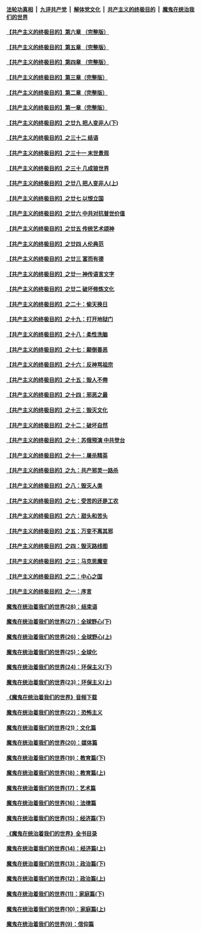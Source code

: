 

####  [法轮功真相](../../../../basic/blob/master/README.md?t=06230631) &nbsp;|&nbsp; [九评共产党](../../../../9ping.md/blob/master/README.md?t=06230631) &nbsp;|&nbsp; [解体党文化](../../../../jtdwh.md/blob/master/README.md?t=06230631)  &nbsp;|&nbsp; [共产主义的终极目的](../../../../gczydzjmd.md/blob/master/README.md?t=06230631) &nbsp;|&nbsp; [魔鬼在统治我们的世界](../../../../mgztzwmdsj.md/blob/master/README.md?t=06230631) 

#### [【共产主义的终极目的】第六章 （完整版）](../pages/nsc422/n11428913.md?t=06230631) 

#### [【共产主义的终极目的】第五章 （完整版）](../pages/nsc422/n11428912.md?t=06230631) 

#### [【共产主义的终极目的】第四章 （完整版）](../pages/nsc422/n11428907.md?t=06230631) 

#### [【共产主义的终极目的】第三章（完整版）](../pages/nsc422/n11428848.md?t=06230631) 

#### [【共产主义的终极目的】第二章（完整版）](../pages/nsc422/n11428831.md?t=06230631) 

#### [【共产主义的终极目的】第一章（完整版）](../pages/nsc422/n11417651.md?t=06230631) 

#### [【共产主义的终极目的】之廿九 把人变非人(下)](../pages/nsc422/n11344140.md?t=06230631) 

#### [【共产主义的终极目的】之三十二 结语](../pages/nsc422/n11360535.md?t=06230631) 

#### [【共产主义的终极目的】之三十一 末世景观](../pages/nsc422/n11351129.md?t=06230631) 

#### [【共产主义的终极目的】之三十 几成狼世界](../pages/nsc422/n11348280.md?t=06230631) 

#### [【共产主义的终极目的】之廿八 把人变非人(上)](../pages/nsc422/n11340492.md?t=06230631) 

#### [【共产主义的终极目的】之廿七 以恨立国](../pages/nsc422/n11336944.md?t=06230631) 

#### [【共产主义的终极目的】之廿六 中共对抗普世价值](../pages/nsc422/n11324785.md?t=06230631) 

#### [【共产主义的终极目的】之廿五 传统艺术颂神](../pages/nsc422/n11296396.md?t=06230631) 

#### [【共产主义的终极目的】之廿四 人伦典范](../pages/nsc422/n11296397.md?t=06230631) 

#### [【共产主义的终极目的】之廿三 富而有德](../pages/nsc422/n11283598.md?t=06230631) 

#### [【共产主义的终极目的】之廿一 神传语言文字](../pages/nsc422/n11263265.md?t=06230631) 

#### [【共产主义的终极目的】之廿二 破坏修炼文化](../pages/nsc422/n11245728.md?t=06230631) 

#### [【共产主义的终极目的】之二十：偷天换日](../pages/nsc422/n11238846.md?t=06230631) 

#### [【共产主义的终极目的】之十九：打开地狱门](../pages/nsc422/n11206376.md?t=06230631) 

#### [【共产主义的终极目的】之十八：柔性洗脑](../pages/nsc422/n11199994.md?t=06230631) 

#### [【共产主义的终极目的】之十七：颠倒善恶](../pages/nsc422/n11179782.md?t=06230631) 

#### [【共产主义的终极目的】之十六：反神骂祖宗](../pages/nsc422/n11166798.md?t=06230631) 

#### [【共产主义的终极目的】之十五：毁人不倦](../pages/nsc422/n11166792.md?t=06230631) 

#### [【共产主义的终极目的】之十四：邪恶之最](../pages/nsc422/n11150249.md?t=06230631) 

#### [【共产主义的终极目的】之十三：毁灭文化](../pages/nsc422/n11135227.md?t=06230631) 

#### [【共产主义的终极目的】之十二：破坏自然](../pages/nsc422/n11135214.md?t=06230631) 

#### [【共产主义的终极目的】之十：苏俄预演 中共登台](../pages/nsc422/n11118424.md?t=06230631) 

#### [【共产主义的终极目的】之十一：屠杀精英](../pages/nsc422/n11118442.md?t=06230631) 

#### [【共产主义的终极目的】之九：共产邪灵一路杀](../pages/nsc422/n11114139.md?t=06230631) 

#### [【共产主义的终极目的】之八：毁灭人类](../pages/nsc422/n11108503.md?t=06230631) 

#### [【共产主义的终极目的】之七：受苦的还是工农](../pages/nsc422/n11101809.md?t=06230631) 

#### [【共产主义的终极目的】之六：甜头和苦头](../pages/nsc422/n11096971.md?t=06230631) 

#### [【共产主义的终极目的】之五：万变不离其邪](../pages/nsc422/n11091285.md?t=06230631) 

#### [【共产主义的终极目的】之四：毁灭路线图](../pages/nsc422/n11086284.md?t=06230631) 

#### [【共产主义的终极目的】之三：马克思魔变](../pages/nsc422/n11061941.md?t=06230631) 

#### [【共产主义的终极目的】之二：中心之国](../pages/nsc422/n11047728.md?t=06230631) 

#### [【共产主义的终极目的】之一：序言](../pages/nsc422/n11086077.md?t=06230631) 

#### [魔鬼在统治着我们的世界(28)：结束语](../pages/nsc422/n10936246.md?t=06230631) 

#### [魔鬼在统治着我们的世界(27)：全球野心(下)](../pages/nsc422/n10928319.md?t=06230631) 

#### [魔鬼在统治着我们的世界(26)：全球野心(上)](../pages/nsc422/n10900318.md?t=06230631) 

#### [魔鬼在统治着我们的世界(25)：全球化](../pages/nsc422/n10788205.md?t=06230631) 

#### [魔鬼在统治着我们的世界(24)：环保主义(下)](../pages/nsc422/n10695307.md?t=06230631) 

#### [魔鬼在统治着我们的世界(23)：环保主义(上)](../pages/nsc422/n10688613.md?t=06230631) 

#### [《魔鬼在统治着我们的世界》音频下载](../pages/nsc422/n10635553.md?t=06230631) 

#### [魔鬼在统治着我们的世界(22)：恐怖主义](../pages/nsc422/n10614727.md?t=06230631) 

#### [魔鬼在统治着我们的世界(21)：文化篇](../pages/nsc422/n10597706.md?t=06230631) 

#### [魔鬼在统治着我们的世界(20)：媒体篇](../pages/nsc422/n10586579.md?t=06230631) 

#### [魔鬼在统治着我们的世界(19)：教育篇(下)](../pages/nsc422/n10564808.md?t=06230631) 

#### [魔鬼在统治着我们的世界(18)：教育篇(上)](../pages/nsc422/n10526970.md?t=06230631) 

#### [魔鬼在统治着我们的世界(17)：艺术篇](../pages/nsc422/n10499093.md?t=06230631) 

#### [魔鬼在统治着我们的世界(16)：法律篇](../pages/nsc422/n10485969.md?t=06230631) 

#### [魔鬼在统治着我们的世界(15)：经济篇(下)](../pages/nsc422/n10469975.md?t=06230631) 

#### [《魔鬼在统治着我们的世界》全书目录](../pages/nsc422/n10464261.md?t=06230631) 

#### [魔鬼在统治着我们的世界(14)：经济篇(上)](../pages/nsc422/n10457370.md?t=06230631) 

#### [魔鬼在统治着我们的世界(13)：政治篇(下)](../pages/nsc422/n10448270.md?t=06230631) 

#### [魔鬼在统治着我们的世界(12)：政治篇(上)](../pages/nsc422/n10444576.md?t=06230631) 

#### [魔鬼在统治着我们的世界(11)：家庭篇(下)](../pages/nsc422/n10440961.md?t=06230631) 

#### [魔鬼在统治着我们的世界(10)：家庭篇(上)](../pages/nsc422/n10435448.md?t=06230631) 

#### [魔鬼在统治着我们的世界(9)：信仰篇](../pages/nsc422/n10432159.md?t=06230631) 

